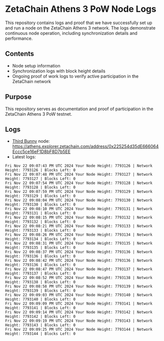 # ZetaChain Athens 3 PoW Node Logs
This repository contains logs and proof that we have successfully set up and run a node on the ZetaChain Athens 3 network. The logs demonstrate continuous node operation, including synchronization details and performance.

## Contents
- Node setup information
- Synchronization logs with block height details
- Ongoing proof of work logs to verify active participation in the ZetaChain network

## Purpose
This repository serves as documentation and proof of participation in the ZetaChain Athens 3 PoW testnet.

## Logs

- [Third Bunny](https://thirdbunny.xyz/) node: https://athens.explorer.zetachain.com/address/0x225254d35dE666064Eccc5ce16eF1D8bF8D7b5EE
- Latest logs:
```
Fri Nov 22 09:07:43 PM UTC 2024 Your Node Height: 7793126 | Network Height: 7793126 | Blocks Left: 0
Fri Nov 22 09:07:48 PM UTC 2024 Your Node Height: 7793127 | Network Height: 7793127 | Blocks Left: 0
Fri Nov 22 09:07:54 PM UTC 2024 Your Node Height: 7793128 | Network Height: 7793128 | Blocks Left: 0
Fri Nov 22 09:07:59 PM UTC 2024 Your Node Height: 7793129 | Network Height: 7793129 | Blocks Left: 0
Fri Nov 22 09:08:04 PM UTC 2024 Your Node Height: 7793130 | Network Height: 7793130 | Blocks Left: 0
Fri Nov 22 09:08:10 PM UTC 2024 Your Node Height: 7793131 | Network Height: 7793131 | Blocks Left: 0
Fri Nov 22 09:08:15 PM UTC 2024 Your Node Height: 7793132 | Network Height: 7793132 | Blocks Left: 0
Fri Nov 22 09:08:21 PM UTC 2024 Your Node Height: 7793133 | Network Height: 7793133 | Blocks Left: 0
Fri Nov 22 09:08:26 PM UTC 2024 Your Node Height: 7793134 | Network Height: 7793134 | Blocks Left: 0
Fri Nov 22 09:08:31 PM UTC 2024 Your Node Height: 7793135 | Network Height: 7793135 | Blocks Left: 0
Fri Nov 22 09:08:37 PM UTC 2024 Your Node Height: 7793136 | Network Height: 7793136 | Blocks Left: 0
Fri Nov 22 09:08:42 PM UTC 2024 Your Node Height: 7793136 | Network Height: 7793136 | Blocks Left: 0
Fri Nov 22 09:08:47 PM UTC 2024 Your Node Height: 7793137 | Network Height: 7793137 | Blocks Left: 0
Fri Nov 22 09:08:52 PM UTC 2024 Your Node Height: 7793138 | Network Height: 7793138 | Blocks Left: 0
Fri Nov 22 09:08:58 PM UTC 2024 Your Node Height: 7793139 | Network Height: 7793139 | Blocks Left: 0
Fri Nov 22 09:09:03 PM UTC 2024 Your Node Height: 7793140 | Network Height: 7793140 | Blocks Left: 0
Fri Nov 22 09:09:09 PM UTC 2024 Your Node Height: 7793141 | Network Height: 7793141 | Blocks Left: 0
Fri Nov 22 09:09:14 PM UTC 2024 Your Node Height: 7793142 | Network Height: 7793142 | Blocks Left: 0
Fri Nov 22 09:09:19 PM UTC 2024 Your Node Height: 7793143 | Network Height: 7793143 | Blocks Left: 0
Fri Nov 22 09:09:25 PM UTC 2024 Your Node Height: 7793144 | Network Height: 7793144 | Blocks Left: 0
```
